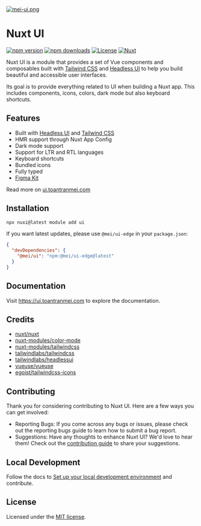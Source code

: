 [![mei-ui.png](https://repository-images.githubusercontent.com/428329515/43fec891-9030-4601-8233-5d45ba5c6013)](https://ui.toantranmei.com)

# Nuxt UI

[![npm version][npm-version-src]][npm-version-href]
[![npm downloads][npm-downloads-src]][npm-downloads-href]
[![License][license-src]][license-href]
[![Nuxt][nuxt-src]][nuxt-href]

Nuxt UI is a module that provides a set of Vue components and composables built with [Tailwind CSS](https://tailwindcss.com/) and [Headless UI](https://headlessui.dev/) to help you build beautiful and accessible user interfaces.

Its goal is to provide everything related to UI when building a Nuxt app. This includes components, icons, colors, dark mode but also keyboard shortcuts.

## Features

- Built with [Headless UI](https://headlessui.dev/) and [Tailwind CSS](https://tailwindcss.com/)
- HMR support through Nuxt App Config
- Dark mode support
- Support for LTR and RTL languages
- Keyboard shortcuts
- Bundled icons
- Fully typed
- [Figma Kit](https://www.figma.com/community/file/1288455405058138934)

Read more on [ui.toantranmei.com](https://ui.toantranmei.com)

## Installation

```bash
npx nuxi@latest module add ui
```

If you want latest updates, please use `@mei/ui-edge` in your `package.json`:

```json
{
  "devDependencies": {
    "@mei/ui": "npm:@mei/ui-edge@latest"
  }
}
```

## Documentation

Visit https://ui.toantranmei.com to explore the documentation.

## Credits

- [nuxt/nuxt](https://github.com/nuxt/nuxt)
- [nuxt-modules/color-mode](https://github.com/nuxt-modules/color-mode)
- [nuxt-modules/tailwindcss](https://github.com/nuxt-modules/tailwindcss)
- [tailwindlabs/tailwindcss](https://github.com/tailwindlabs/tailwindcss)
- [tailwindlabs/headlessui](https://github.com/tailwindlabs/headlessui)
- [vueuse/vueuse](https://github.com/vueuse/vueuse)
- [egoist/tailwindcss-icons](https://github.com/egoist/tailwindcss-icons)

## Contributing

Thank you for considering contributing to Nuxt UI. Here are a few ways you can get involved:

- Reporting Bugs: If you come across any bugs or issues, please check out the reporting bugs guide to learn how to submit a bug report.
- Suggestions: Have any thoughts to enhance Nuxt UI? We'd love to hear them! Check out the [contribution guide](https://ui.toantranmei.com/getting-started/contributing) to share your suggestions.

## Local Development

Follow the docs to [Set up your local development environment](https://ui.toantranmei.com/getting-started/contributing#_2-local-development-setup) and contribute.

## License

Licensed under the [MIT license](https://github.com/toantranmei/ui/blob/dev/LICENSE.md).

<!-- Badges -->
[npm-version-src]: https://img.shields.io/npm/v/@mei/ui/latest.svg?style=flat&colorA=18181B&colorB=28CF8D
[npm-version-href]: https://npmjs.com/package/@mei/ui

[npm-downloads-src]: https://img.shields.io/npm/dm/@mei/ui.svg?style=flat&colorA=18181B&colorB=28CF8D
[npm-downloads-href]: https://npmjs.com/package/@mei/ui

[license-src]: https://img.shields.io/github/license/toantranmei/ui.svg?style=flat&colorA=18181B&colorB=28CF8D
[license-href]: https://github.com/toantranmei/ui/blob/main/LICENSE

[nuxt-src]: https://img.shields.io/badge/Nuxt-18181B?logo=nuxt.js
[nuxt-href]: https://nuxt.com
